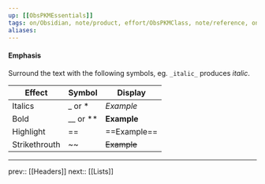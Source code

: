 ```yaml
---
up: [[ObsPKMEssentials]]
tags: on/Obsidian, note/product, effort/ObsPKMClass, note/reference, on/Markdown
aliases: 
---
```

#### Emphasis

Surround the text with the following symbols, eg. `_italic_` produces _italic_.

| Effect        | Symbol   | Display     |
| ------------- | -------- | ----------- |
| Italics       | _ or *   | _Example_   |
| Bold          | __ or ** | __Example__ |
| Highlight     | ==       | ==Example== |
| Strikethrouth | ~~       | ~~Example~~            |



---
prev:: [[Headers]]
next:: [[Lists]]
